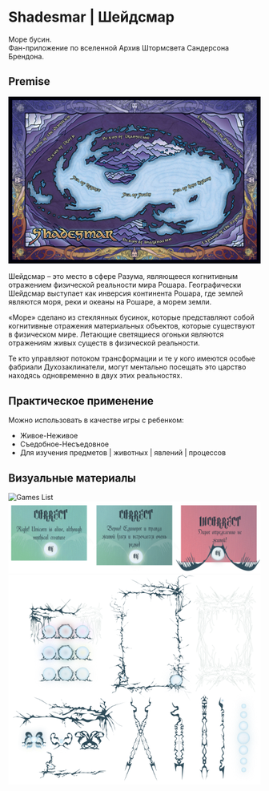 # Shadesmar | Шейдсмар

Море бусин.  
Фан-приложение по вселенной Архив Штормсвета Сандерсона Брендона.


## Premise

![Иллюстрация к проекту](https://github.com/VikRudkovskaya/Shadesmar/blob/master/ART/Shadesmar-side-art-1.jpg)


Шейдсмар – это место в сфере Разума, являющееся когнитивным отражением физической реальности мира Рошара. Географически Шейдсмар выступает как инверсия континента Рошара, где землей являются моря, реки и океаны на Рошаре, а морем земли. 



«Море» сделано из стеклянных бусинок, которые представляют собой когнитивные отражения материальных объектов, которые существуют в физическом мире. Летающие светящиеся огоньки являются отражениям живых существ в физической реальности. 



Те кто управляют потоком трансформации и те у кого имеются особые фабриали Духозаклинатели, могут ментально посещать это царство находясь одновременно в двух этих реальностях. 

## Практическое применение

Можно использовать в качестве игры с ребенком:
- Живое-Неживое
- Съедобное-Несъедовное
- Для изучения предметов | животных | явлений | процессов

## Визуальные материалы

![Games List](https://github.com/VikRudkovskaya/Shadesmar/blob/master/ART/Shadesmar-Screen-v2.png)
![Forms](https://github.com/VikRudkovskaya/Shadesmar/blob/master/ART/Shadesmar-Forms-v2.png)
![Decor](https://github.com/VikRudkovskaya/Shadesmar/blob/master/ART/Shadesmar-Decor.png)
